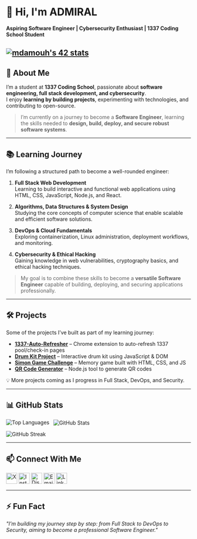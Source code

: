 # 👋 Hi, I'm ADMIRAL  
**Aspiring Software Engineer | Cybersecurity Enthusiast | 1337 Coding School Student**  

[![mdamouh's 42 stats](https://badge.mediaplus.ma/greenbinary/mdamouh)](https://github.com/oakoudad/badge42)
---

## 🔹 About Me
I’m a student at **1337 Coding School**, passionate about **software engineering, full stack development, and cybersecurity**.  
I enjoy **learning by building projects**, experimenting with technologies, and contributing to open-source.  

> I’m currently on a journey to become a **Software Engineer**, learning the skills needed to **design, build, deploy, and secure robust software systems**.  

---

## 📚 Learning Journey
I’m following a structured path to become a well-rounded engineer:  

1. **Full Stack Web Development**  
   Learning to build interactive and functional web applications using HTML, CSS, JavaScript, Node.js, and React.  

2. **Algorithms, Data Structures & System Design**  
   Studying the core concepts of computer science that enable scalable and efficient software solutions.  

3. **DevOps & Cloud Fundamentals**  
   Exploring containerization, Linux administration, deployment workflows, and monitoring.  

4. **Cybersecurity & Ethical Hacking**  
   Gaining knowledge in web vulnerabilities, cryptography basics, and ethical hacking techniques.  

> My goal is to combine these skills to become a **versatile Software Engineer** capable of building, deploying, and securing applications professionally.  

---

## 🛠️ Projects
Some of the projects I’ve built as part of my learning journey:

- **[1337-Auto-Refresher](https://github.com/ogadmiral/1337-Auto-Refresher)** – Chrome extension to auto-refresh 1337 pool/check-in pages  
- **[Drum Kit Project](https://github.com/ogadmiral/Drum-Kit-Project)** – Interactive drum kit using JavaScript & DOM  
- **[Simon Game Challenge](https://github.com/ogadmiral/Simon-Game-Challenge)** – Memory game built with HTML, CSS, and JS  
- **[QR Code Generator](https://github.com/ogadmiral/node.js-qr-generator)** – Node.js tool to generate QR codes  

💡 More projects coming as I progress in Full Stack, DevOps, and Security.  

---

## 📊 GitHub Stats
<p>
<img align="left" src="https://github-readme-stats.vercel.app/api/top-langs?username=ogadmiral&show_icons=true&layout=compact" alt="Top Languages" />
&nbsp;
<img align="center" src="https://github-readme-stats.vercel.app/api?username=ogadmiral&show_icons=true" alt="GitHub Stats" />
</p>
<p><img align="center" src="https://github-readme-streak-stats.herokuapp.com/?user=ogadmiral" alt="GitHub Streak" /></p>

---

## 📫 Connect With Me
<p align="left">
<a href="https://x.com/og_admiral" target="_blank"><img src="https://i.postimg.cc/7L3Pbx1k/x-logo-nice.png" alt="X" height="30" width="30"/></a>
<a href="https://instagram.com/og_admiral" target="_blank"><img src="https://raw.githubusercontent.com/rahuldkjain/github-profile-readme-generator/master/src/images/icons/Social/instagram.svg" alt="Instagram" height="30" width="30"/></a>
<a href="https://discord.gg/DW8wwhr3Gy" target="_blank"><img src="https://i.postimg.cc/FRhrL2GJ/discordlogosize.png" alt="Discord" height="30" width="30"/></a>
<a href="mailto:og_admiral@wearehackerone.com" target="_blank"><img src="https://static.vecteezy.com/system/resources/previews/020/964/377/non_2x/gmail-mail-icon-for-web-design-free-png.png" alt="Email" height="30" width="30"/></a>
<a href="https://www.linkedin.com/in/mustapha-dh/" target="_blank"><img src="https://upload.wikimedia.org/wikipedia/commons/thumb/8/81/LinkedIn_icon.svg/1200px-LinkedIn_icon.svg.png" alt="Linkedin" height="30" width="30"/></a>
</p>

---

## ⚡ Fun Fact
_"I’m building my journey step by step: from Full Stack to DevOps to Security, aiming to become a professional Software Engineer."_  
